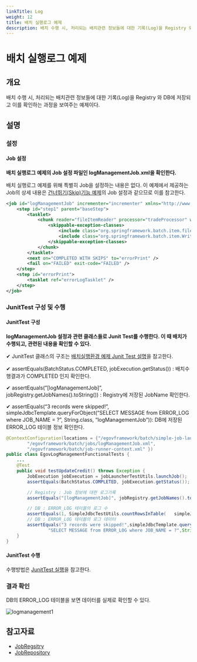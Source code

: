 ```yaml
---
linkTitle: Log
weight: 12
title: 배치 실행로그 예제
description: 배치 수행 시, 처리되는 배치관련 정보들에 대한 기록(Log)을 Registry 와 DB에 저장되고 이를 확인하는 과정을 보여주는 예제이다.
---
```

# 배치 실행로그 예제

## 개요
배치 수행 시, 처리되는 배치관련 정보들에 대한 기록(Log)을 Registry 와 DB에 저장되고 이를 확인하는 과정을 보여주는 예제이다.

## 설명
### 설정
#### Job 설정
<b>배치 실행로그 예제의 Job 설정 파일인 logManagementJob.xml을 확인한다.</b>

배치 실행로그 예제를 위해 특별히 Job을 설정하는 내용은 없다. 이 예제에서 제공하는 Job의 상세 내용은 [건너뛰기(Skip)기능 예제](./batch-example-skip_mgmt.md)의 Job 설정과 같으므로 이를 참고한다.

```xml
<job id="logManagementJob" incrementer="incrementer" xmlns="http://www.springframework.org/schema/batch">
    <step id="step1" parent="baseStep">
        <tasklet>
            <chunk reader="fileItemReader" processor="tradeProcessor" writer="tradeWriter" commit-interval="3" skip-limit="10">
                <skippable-exception-classes>
                    <include class="org.springframework.batch.item.file.FlatFileParseException" />
                    <include class="org.springframework.batch.item.WriteFailedException" />
                </skippable-exception-classes>
            </chunk>
        </tasklet>
        <next on="COMPLETED WITH SKIPS" to="errorPrint" />
        <fail on="FAILED" exit-code="FAILED" />
    </step>
    <step id="errorPrint">
        <tasklet ref="errorLogTasklet" />
    </step>
</job>
```

### JunitTest 구성 및 수행
#### JunitTest 구성
<b>logManagementJob 설정과 관련 클래스들로 Junit Test를 수행한다. 이 때 배치가 수행되고, 관련된 내용을 확인할 수 있다.</b>

✔ JunitTest 클래스의 구조는 [배치실행환경 예제 Junit Test 설명](./batch-example-run_junit_test.md)을 참고한다.

✔ assertEquals(BatchStatus.COMPLETED, jobExecution.getStatus()) : 배치수행결과가 COMPLETED 인지 확인한다.

✔ assertEquals(”[logManagementJob]”, jobRegistry.getJobNames().toString()) : Registry에 저장된 JobName 확인한다.

✔ assertEquals(“3 records were skipped!”, simpleJdbcTemplate.queryForObject(“SELECT MESSAGE from ERROR_LOG where JOB_NAME = ?”, String.class, “logManagementJob”)): DB에 저장된 ERROR_LOG 테이블 정보 확인한다.

```java
@ContextConfiguration(locations = {"/egovframework/batch/simple-job-launcher-context.xml",
        "/egovframework/batch/jobs/logManagementJob.xml",
        "/egovframework/batch/job-runner-context.xml" })
public class EgovLogManagementFunctionalTests {
	...
    @Test
    public void testUpdateCredit() throws Exception {
        JobExecution jobExecution = jobLauncherTestUtils.launchJob();
        assertEquals(BatchStatus.COMPLETED, jobExecution.getStatus());

        // Registry : Job 정보에 대한 로그기록
        assertEquals("[logManagementJob]", jobRegistry.getJobNames().toString());

        // DB : ERROR_LOG 테이블의 로그 수
        assertEquals(1, SimpleJdbcTestUtils.countRowsInTable(	simpleJdbcTemplate, "ERROR_LOG"));
        // DB : ERROR_LOG 테이블의 로그 데이터
        assertEquals("3 records were skipped!",simpleJdbcTemplate.queryForObject(
                "SELECT MESSAGE from ERROR_LOG where JOB_NAME = ?",String.class, "logManagementJob"));
    }
}
```

#### JunitTest 수행
수행방법은 [JunitTest 실행](https://www.egovframe.go.kr/wiki/doku.php?id=egovframework:dev2:tst:test_case)을 참고한다. 
### 결과 확인
DB의 ERROR_LOG 테이블을 보면 데이터를 실제로 확인할 수 있다.

![logmanagement1](../images/logmanagement1.png)

## 참고자료
- [JobRegsitry](../../../egovframe-runtime/batch-layer/batch-core-job_registry.md)
- [JobRepository](../../../egovframe-runtime/batch-layer/batch-execution-job-repository.md)